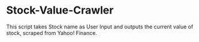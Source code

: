 # Stock-Value-Crawler
This script takes Stock name as User Input and outputs the current value of stock, scraped from Yahoo! Finance.
